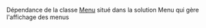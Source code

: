 Dépendance de la classe [Menu](https://github.com/MaximeMaillot/formation-dotnet-csharp/blob/main/CsharpAvance/Menu/Classes/Menu.cs) situé dans la solution Menu qui gère l'affichage des menus
